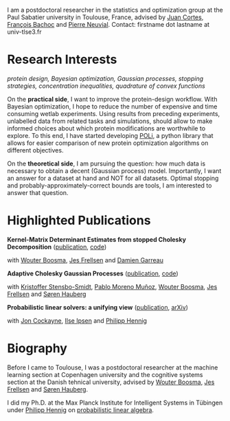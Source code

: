 I am a postdoctoral researcher in the statistics and optimization group at the Paul Sabatier university in Toulouse, France, advised by [Juan Cortes](https://www.laas.fr/en/annuaire/121), [François Bachoc](https://www.math.univ-toulouse.fr/~fbachoc/index.html) and [Pierre Neuvial](https://pneuvial.github.io/). Contact: firstname dot lastname at univ-tlse3.fr

# Research Interests
*protein design, Bayesian optimization, Gaussian processes, stopping strategies, concentration inequalities, quadrature of convex functions*

On the **practical side**, I want to improve the protein-design workflow. With Bayesian optimization, I hope to reduce the number of expensive and time consuming wetlab experiments. Using results from preceding experiments, unlabelled data from related tasks and simulations, should allow to make informed choices about which protein modifications are worthwhile to explore. To this end, I have started developing [POLi](https://github.com/MachineLearningLifeScience/poli), a python library that allows for easier comparison of new protein optimization algorithms on different objectives.

On the **theoretical side**, I am pursuing the question: how much data is necessary to obtain a decent (Gaussian process) model.
Importantly, I want an answer for a dataset at hand and NOT for all datasets. Optimal stopping and probably-approximately-correct bounds are tools, I am interested to answer that question.


# Highlighted Publications

**Kernel-Matrix Determinant Estimates from stopped Cholesky Decomposition** ([publication](https://jmlr.org/papers/v24/21-0781.html), [code](https://github.com/SimonBartels/pac_kernel_matrix_determinant_estimation))

with [Wouter Boosma](https://ku-bioml.github.io), [Jes Frellsen](https://frellsen.org/) and [Damien Garreau](https://sites.google.com/view/damien-garreau/) 

**Adaptive Cholesky Gaussian Processes** ([publication](https://proceedings.mlr.press/v206/bartels23a.html), [code](https://github.com/SimonBartels/acgp))

with [Kristoffer Stensbo-Smidt](https://prior.info/), [Pablo Moreno Muñoz](https://pmorenoz.github.io/), [Wouter Boosma](https://ku-bioml.github.io), [Jes Frellsen](https://frellsen.org/) and [Søren Hauberg](http://www2.compute.dtu.dk/~sohau/)

**Probabilistic linear solvers: a unifying view** ([publication](https://link.springer.com/article/10.1007/s11222-019-09897-7), [arXiv](https://arxiv.org/abs/1810.03398))

with [Jon Cockayne](http://www.joncockayne.com/), [Ilse Ipsen](https://ipsen.math.ncsu.edu/) and [Philipp Hennig](https://uni-tuebingen.de/fakultaeten/mathematisch-naturwissenschaftliche-fakultaet/fachbereiche/informatik/lehrstuehle/methoden-des-maschinellen-lernens/personen/philipp-hennig/)

# Biography
Before I came to Toulouse, I was a postdoctoral researcher at the machine learning section at Copenhagen university and the cognitive systems section at the Danish tehnical university, advised by [Wouter Boosma](https://ku-bioml.github.io), [Jes Frellsen](https://frellsen.org/) and [Søren Hauberg](http://www2.compute.dtu.dk/~sohau/). 

I did my Ph.D. at the Max Planck Institute for Intelligent Systems in Tübingen under [Philipp Hennig](https://uni-tuebingen.de/fakultaeten/mathematisch-naturwissenschaftliche-fakultaet/fachbereiche/informatik/lehrstuehle/methoden-des-maschinellen-lernens/personen/philipp-hennig/) on [probabilistic linear algebra](http://dx.doi.org/10.15496/publikation-56119).
